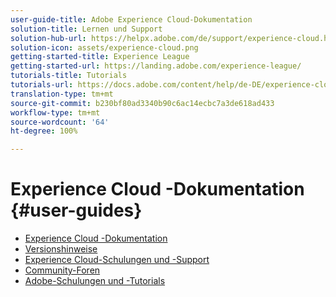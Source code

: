 ```yaml
---
user-guide-title: Adobe Experience Cloud-Dokumentation
solution-title: Lernen und Support
solution-hub-url: https://helpx.adobe.com/de/support/experience-cloud.html
solution-icon: assets/experience-cloud.png
getting-started-title: Experience League
getting-started-url: https://landing.adobe.com/experience-league/
tutorials-title: Tutorials
tutorials-url: https://docs.adobe.com/content/help/de-DE/experience-cloud/tutorials/home.translate.html
translation-type: tm+mt
source-git-commit: b230bf80ad3340b90c6ac14ecbc7a3de618ad433
workflow-type: tm+mt
source-wordcount: '64'
ht-degree: 100%

---
```



# Experience Cloud -Dokumentation {#user-guides}

+ [Experience Cloud -Dokumentation](home.md)
+ [Versionshinweise](https://docs.adobe.com/content/help/de-DE/release-notes/experience-cloud/current.html)
+ [Experience Cloud-Schulungen und -Support](https://helpx.adobe.com/de/support/experience-cloud.html)
+ [Community-Foren](https://forums.adobe.com/community/experience-cloud/)
+ [Adobe-Schulungen und -Tutorials](https://helpx.adobe.com/de/learning.html?promoid=KAUDK)

<!--
+ [About Moving to Experience League](/help/landing-user-guides/experience-league-preview.md)
-->